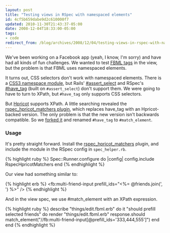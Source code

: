```yaml
---
layout: post
title: "Testing views in RSpec with namespaced elements"
id: 4cf5b659dabe9d2c610000f7
updated: 2010-11-30T21:43:37-05:00
date: 2008-12-04T18:33:00-05:00
tags:
- code
redirect_from: /blog/archives/2008/12/04/testing-views-in-rspec-with-namespaced-elements/
---
```


We've been working on a Facebook app (yeah, I know, I'm sorry) and have had all kinds of fun challenges. We wanted to test <a href="http://wiki.developers.facebook.com/index.php/FBML"><acronym title="Facebook Markup Language">FBML</acronym> tags</a> in the view, but the problem is that FBML uses namespaced elements.

It turns out, CSS selectors don't work with namespaced elements. There is a [CSS3 namespace module](http://www.w3.org/TR/css3-namespace/), but Rails' [\#assert\_select](http://api.rubyonrails.org/classes/ActionController/Assertions/SelectorAssertions.html#M000397) and RSpec's [\#have\_tag](http://rspec.rubyforge.org/rspec-rails/1.1.11/classes/Spec/Rails/Matchers.html#M000069) (built on `#assert_select`) don't support them. We were going to have to turn to XPath, but `#have_tag` only supports CSS selectors.

But [Hpricot](http://code.whytheluckystiff.net/hpricot/) supports XPath. A little searching revealed the [rspec\_hpricot\_matchers plugin](http://github.com/pd/rspec_hpricot_matchers), which replaces have\_tag with an Hpricot-backed version. The only problem is that the new version isn't backwards compatible. So we [forked it](http://github.com/collectiveidea/rspec_hpricot_matchers) and renamed `#have_tag` to `#match_element`.

### Usage

It's pretty straight forward. Install the [rspec\_hpricot\_matchers](http://github.com/collectiveidea/rspec_hpricot_matchers) plugin, and include the module in the RSpec config in `spec_helper.rb`.

{% highlight ruby %}
Spec::Runner.configure do |config|
  config.include RspecHpricotMatchers
end
{% endhighlight %}

Our view had something similar to:

{% highlight erb %}
<fb:multi-friend-input prefill_ids="<%= @friends.join(', ') %>" />
{% endhighlight %}

And in the view spec, we use \#match\_element with an XPath expression.

{% highlight ruby %}
describe "things/edit.fbml.erb" do
  it "should prefill selected friends" do
    render "things/edit.fbml.erb"
    response.should match_element("//fb:multi-friend-input[@prefill_ids='333,444,555']")
  end
end
{% endhighlight %}
